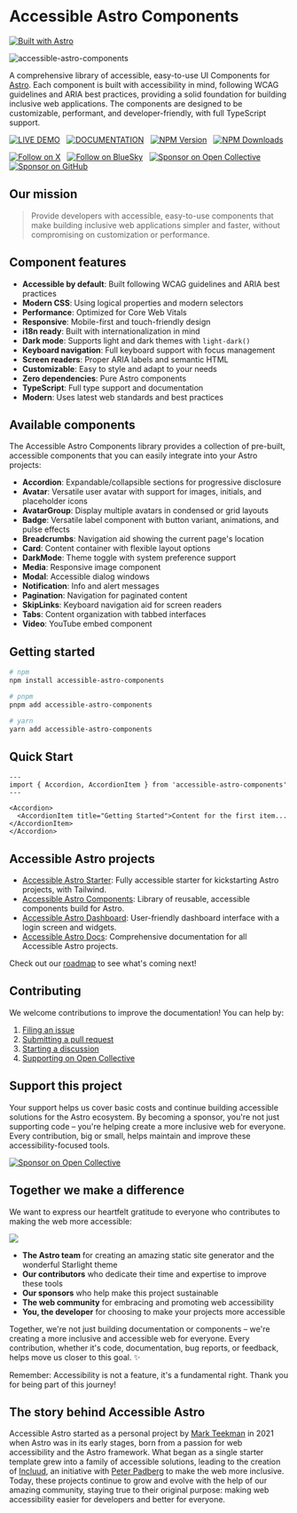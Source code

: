 # Accessible Astro Components

[![Built with Astro](https://astro.badg.es/v2/built-with-astro/small.svg)](https://astro.build)

![accessible-astro-components](https://github.com/user-attachments/assets/ba773cb6-ee7e-421d-8228-6f9fd3e13575)

A comprehensive library of accessible, easy-to-use UI Components for [Astro](https://astro.build). Each component is built with accessibility in mind, following WCAG guidelines and ARIA best practices, providing a solid foundation for building inclusive web applications. The components are designed to be customizable, performant, and developer-friendly, with full TypeScript support.

[![LIVE DEMO](https://img.shields.io/badge/LIVE_DEMO-4ECCA3?style=for-the-badge&logo=astro&logoColor=black)](https://accessible-astro.netlify.app/accessible-components/) &nbsp;
[![DOCUMENTATION](https://img.shields.io/badge/DOCUMENTATION-A682FF?style=for-the-badge&logo=astro&logoColor=black)](https://accessible-astro.incluud.dev/) &nbsp;
[![NPM Version](https://img.shields.io/npm/v/accessible-astro-components?style=for-the-badge&logo=npm&logoColor=black&color=A682FF)](https://www.npmjs.com/package/accessible-astro-components) &nbsp;
[![NPM Downloads](https://img.shields.io/npm/dt/accessible-astro-components?style=for-the-badge&color=4ECCA3&logo=npm&logoColor=black)](https://www.npmjs.com/package/accessible-astro-components) &nbsp;

[![Follow on X](https://img.shields.io/badge/X-000000?style=for-the-badge&logo=x&logoColor=white)](https://twitter.com/incluud) &nbsp;
[![Follow on BlueSky](https://img.shields.io/badge/BlueSky-0285FF?style=for-the-badge&logo=bluesky&logoColor=white)](https://bsky.app/profile/incluud.dev) &nbsp;
[![Sponsor on Open Collective](https://img.shields.io/badge/Open%20Collective-7FADF2?style=for-the-badge&logo=opencollective&logoColor=white)](https://opencollective.com/incluud) &nbsp;
[![Sponsor on GitHub](https://img.shields.io/badge/sponsor-30363D?style=for-the-badge&logo=GitHub-Sponsors&logoColor=EA4AAA)](https://github.com/sponsors/incluud)

## Our mission

> Provide developers with accessible, easy-to-use components that make building inclusive web applications simpler and faster, without compromising on customization or performance.

## Component features

- **Accessible by default**: Built following WCAG guidelines and ARIA best practices
- **Modern CSS**: Using logical properties and modern selectors
- **Performance**: Optimized for Core Web Vitals
- **Responsive**: Mobile-first and touch-friendly design
- **i18n ready**: Built with internationalization in mind
- **Dark mode**: Supports light and dark themes with `light-dark()`
- **Keyboard navigation**: Full keyboard support with focus management
- **Screen readers**: Proper ARIA labels and semantic HTML
- **Customizable**: Easy to style and adapt to your needs
- **Zero dependencies**: Pure Astro components
- **TypeScript**: Full type support and documentation
- **Modern**: Uses latest web standards and best practices

## Available components

The Accessible Astro Components library provides a collection of pre-built, accessible components that you can easily integrate into your Astro projects:

- **Accordion**: Expandable/collapsible sections for progressive disclosure
- **Avatar**: Versatile user avatar with support for images, initials, and placeholder icons
- **AvatarGroup**: Display multiple avatars in condensed or grid layouts
- **Badge**: Versatile label component with button variant, animations, and pulse effects
- **Breadcrumbs**: Navigation aid showing the current page's location
- **Card**: Content container with flexible layout options
- **DarkMode**: Theme toggle with system preference support
- **Media**: Responsive image component
- **Modal**: Accessible dialog windows
- **Notification**: Info and alert messages
- **Pagination**: Navigation for paginated content
- **SkipLinks**: Keyboard navigation aid for screen readers
- **Tabs**: Content organization with tabbed interfaces
- **Video**: YouTube embed component

## Getting started

```bash
# npm
npm install accessible-astro-components

# pnpm
pnpm add accessible-astro-components

# yarn
yarn add accessible-astro-components
```

## Quick Start

```astro
---
import { Accordion, AccordionItem } from 'accessible-astro-components'
---

<Accordion>
  <AccordionItem title="Getting Started">Content for the first item...</AccordionItem>
</Accordion>
```

## Accessible Astro projects

- [Accessible Astro Starter](https://github.com/incluud/accessible-astro-starter): Fully accessible starter for kickstarting Astro projects, with Tailwind.
- [Accessible Astro Components](https://github.com/incluud/accessible-astro-components/): Library of reusable, accessible components build for Astro.
- [Accessible Astro Dashboard](https://github.com/incluud/accessible-astro-dashboard/): User-friendly dashboard interface with a login screen and widgets.
- [Accessible Astro Docs](https://github.com/incluud/accessible-astro-docs): Comprehensive documentation for all Accessible Astro projects.

Check out our [roadmap](https://github.com/orgs/incluud/projects/4) to see what's coming next!

## Contributing

We welcome contributions to improve the documentation! You can help by:

1. [Filing an issue](https://github.com/incluud/accessible-astro-components/issues)
2. [Submitting a pull request](https://github.com/incluud/accessible-astro-components/pulls)
3. [Starting a discussion](https://github.com/incluud/accessible-astro-components/discussions)
4. [Supporting on Open Collective](https://opencollective.com/incluud)

## Support this project

Your support helps us cover basic costs and continue building accessible solutions for the Astro ecosystem. By becoming a sponsor, you're not just supporting code – you're helping create a more inclusive web for everyone. Every contribution, big or small, helps maintain and improve these accessibility-focused tools.

[![Sponsor on Open Collective](https://img.shields.io/badge/Open%20Collective-7FADF2?style=for-the-badge&logo=opencollective&logoColor=white)](https://opencollective.com/incluud)

## Together we make a difference

We want to express our heartfelt gratitude to everyone who contributes to making the web more accessible:

<a href="https://github.com/incluud/accessible-astro-components/graphs/contributors">
<img src="https://contrib.rocks/image?repo=incluud/accessible-astro-components" />
</a>

- **The Astro team** for creating an amazing static site generator and the wonderful Starlight theme
- **Our contributors** who dedicate their time and expertise to improve these tools
- **Our sponsors** who help make this project sustainable
- **The web community** for embracing and promoting web accessibility
- **You, the developer** for choosing to make your projects more accessible

Together, we're not just building documentation or components – we're creating a more inclusive and accessible web for everyone. Every contribution, whether it's code, documentation, bug reports, or feedback, helps move us closer to this goal. ✨

Remember: Accessibility is not a feature, it's a fundamental right. Thank you for being part of this journey!

## The story behind Accessible Astro

Accessible Astro started as a personal project by [Mark Teekman](https://github.com/markteekman) in 2021 when Astro was in its early stages, born from a passion for web accessibility and the Astro framework. What began as a single starter template grew into a family of accessible solutions, leading to the creation of [Incluud](https://github.com/incluud), an initiative with [Peter Padberg](https://github.com/peterpadberg) to make the web more inclusive. Today, these projects continue to grow and evolve with the help of our amazing community, staying true to their original purpose: making web accessibility easier for developers and better for everyone.

